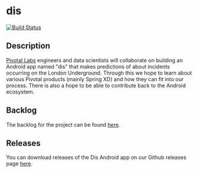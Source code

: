 # dis

[![Build Status](https://secure.travis-ci.org/pivotal/dis.png?branch=master)](http://travis-ci.org/pivotal/dis)

## Description

[Pivotal Labs](http://pivotallabs.com) engineers and data scientists will collaborate on building an Android
app named "dis" that makes predictions of about incidents occurring on the
London Underground. Through this we hope to learn about various Pivotal
products (mainly Spring XD) and how they can fit into our process. There is
also a hope to be able to contribute back to the Android ecosystem.

## Backlog

The backlog for the project can be found [here](https://www.pivotaltracker.com/n/projects/1278296).

## Releases

You can download releases of the Dis Android app on our Github releases page [here](https://github.com/pivotal/dis/releases).

